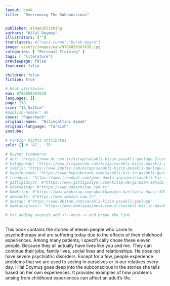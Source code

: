 ```yaml
---
layout: book
title:  "Overcoming The Subconscious"


publisher: elmapublishing
authors: "Hilal Doymuş"
illustrators: [""]
translators: #["naci-turan","burak-dogru"]
image: assets/images/ean/9786059367639.jpg
categories: [ "Personal Training" ]
tags: [ "literature"]
previewpage: false
featured: false

children: false
fiction: true

# Book attributes
ean: 9786059367639
languages: []
page: 178
size: "13,5x21cm"
#publish-number: 60
cover: "Paperback"
original-name:  "Bilinçaltını Aşmak"
original-language: "Turkish"
youtube:

# Foreign Rights attributes
sold: [] # 'AZ', 'TR'

# Buyout Ecommerce
# dnr: "https://www.dr.com.tr/kitap/sacakli-kizin-pasakli-gunlugu-2/cocuk-ve-genclik/genclik-10-yas/roman-oyku/urunno=0001893059001"
# kitapyurdu: "https://www.kitapyurdu.com/kitap/sacakli-kizin-pasakli-gunlugu-2-/560122.html&filter_name=Sa%C3%A7akl%C4%B1+K%C4%B1z%27%C4%B1n+Pasakl%C4%B1+G%C3%BCnl%C3%BC%C4%9F%C3%BC+2"
# idefix: "https://www.idefix.com/kitap/sacakli-kizin-pasakli-gunlugu-2/cocuk-ve-genclik/genclik-10-yas/roman-oyku/urunno=0001893059001"
# hepsiburada: "https://www.hepsiburada.com/sacakli-kiz-in-pasakli-gunlugu-2-damla-yayinevi-p-HBV000012ER86"
# trendyol: "https://www.trendyol.com/genc-damla-yayinevi/sacakli-kiz-in-pasakli-gunlugu-2-p-54825777"
# gittigidiyor: #"https://www.gittigidiyor.com/kitap-dergi/ezan-sehidi-adnan-menderes_pdp_732728793"
# odatvkitap: #"https://www.odatvkitap.com.tr"
# bkmkitap: #"https://www.bkmkitap.com/abdulhamidin-kurtlarla-dansi-578226"
# amazontr: #"https://www.amazon.com.tr"
# dkitap: #"https://www.dkitap.com/sacakli-kizin-pasakli-gunlugu"
# damlayayinevi: "https://www.damlayayinevi.com.tr/sacakli-kiz-in-pasakli-gunlugu-2-bu-iste-bi-terslik-var"

# For adding excerpt add <!--more--> and break the line
---
```

This book contains the stories of eleven people
who came to psychotherapy and are suffering
today due to the effects of their childhood experiences. Among many patients, I specifi cally chose
these eleven people. Because they all actually
have lives like you and me. They can continue their
jobs, family lives, social lives and relationships. He
does not have severe psychiatric disorders. Except
for a few, people experience problems that we
are used to seeing in ourselves or in our relatives
every day.
Hilal Doymuş goes deep into the subconscious in
the stories she tells based on her own experiences. It provides examples of how problems arising
from childhood experiences can affect an adult’s
life.
<!--more--> 


